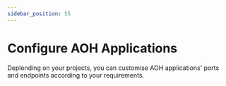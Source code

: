 ```yaml
---
sidebar_position: 55
---
```


# Configure AOH Applications

Deplending on your projects, you can customise AOH applications' ports and endpoints according to your requirements. 
